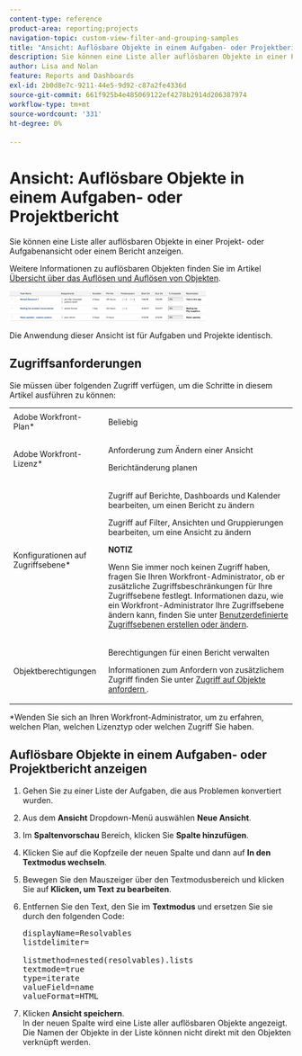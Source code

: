 ```yaml
---
content-type: reference
product-area: reporting;projects
navigation-topic: custom-view-filter-and-grouping-samples
title: "Ansicht: Auflösbare Objekte in einem Aufgaben- oder Projektbericht"
description: Sie können eine Liste aller auflösbaren Objekte in einer Projekt- oder Aufgabenansicht oder einem Bericht anzeigen.
author: Lisa and Nolan
feature: Reports and Dashboards
exl-id: 2b0d8e7c-9211-44e5-9d92-c87a2fe4336d
source-git-commit: 661f925b4e485069122ef4278b2914d206387974
workflow-type: tm+mt
source-wordcount: '331'
ht-degree: 0%

---
```


# Ansicht: Auflösbare Objekte in einem Aufgaben- oder Projektbericht

Sie können eine Liste aller auflösbaren Objekte in einer Projekt- oder Aufgabenansicht oder einem Bericht anzeigen.

Weitere Informationen zu auflösbaren Objekten finden Sie im Artikel [Übersicht über das Auflösen und Auflösen von Objekten](../../../manage-work/issues/convert-issues/resolving-and-resolvable-objects.md).

![list_of_resolvables_in_report.png](assets/list-of-resolvables-in-report-350x54.png)

Die Anwendung dieser Ansicht ist für Aufgaben und Projekte identisch.

## Zugriffsanforderungen

Sie müssen über folgenden Zugriff verfügen, um die Schritte in diesem Artikel ausführen zu können:

<table style="table-layout:auto"> 
 <col> 
 <col> 
 <tbody> 
  <tr> 
   <td role="rowheader">Adobe Workfront-Plan*</td> 
   <td> <p>Beliebig</p> </td> 
  </tr> 
  <tr> 
   <td role="rowheader">Adobe Workfront-Lizenz*</td> 
   <td> <p>Anforderung zum Ändern einer Ansicht </p>
   <p>Berichtänderung planen</p> </td> 
  </tr> 
  <tr> 
   <td role="rowheader">Konfigurationen auf Zugriffsebene*</td> 
   <td> <p>Zugriff auf Berichte, Dashboards und Kalender bearbeiten, um einen Bericht zu ändern</p> <p>Zugriff auf Filter, Ansichten und Gruppierungen bearbeiten, um eine Ansicht zu ändern</p> <p><b>NOTIZ</b>

Wenn Sie immer noch keinen Zugriff haben, fragen Sie Ihren Workfront-Administrator, ob er zusätzliche Zugriffsbeschränkungen für Ihre Zugriffsebene festlegt. Informationen dazu, wie ein Workfront-Administrator Ihre Zugriffsebene ändern kann, finden Sie unter <a href="../../../administration-and-setup/add-users/configure-and-grant-access/create-modify-access-levels.md" class="MCXref xref">Benutzerdefinierte Zugriffsebenen erstellen oder ändern</a>.</p> </td>
</tr>  
  <tr> 
   <td role="rowheader">Objektberechtigungen</td> 
   <td> <p>Berechtigungen für einen Bericht verwalten</p> <p>Informationen zum Anfordern von zusätzlichem Zugriff finden Sie unter <a href="../../../workfront-basics/grant-and-request-access-to-objects/request-access.md" class="MCXref xref">Zugriff auf Objekte anfordern </a>.</p> </td> 
  </tr> 
 </tbody> 
</table>

&#42;Wenden Sie sich an Ihren Workfront-Administrator, um zu erfahren, welchen Plan, welchen Lizenztyp oder welchen Zugriff Sie haben.

## Auflösbare Objekte in einem Aufgaben- oder Projektbericht anzeigen

1. Gehen Sie zu einer Liste der Aufgaben, die aus Problemen konvertiert wurden.
1. Aus dem **Ansicht** Dropdown-Menü auswählen **Neue Ansicht**.

1. Im **Spaltenvorschau** Bereich, klicken Sie **Spalte hinzufügen**.

1. Klicken Sie auf die Kopfzeile der neuen Spalte und dann auf **In den Textmodus wechseln**.
1. Bewegen Sie den Mauszeiger über den Textmodusbereich und klicken Sie auf **Klicken, um Text zu bearbeiten**.
1. Entfernen Sie den Text, den Sie im **Textmodus** und ersetzen Sie sie durch den folgenden Code:

   <pre>displayName=Resolvables<br>listdelimiter=<br><br>listmethod=nested(resolvables).lists<br>textmode=true<br>type=iterate<br>valueField=name<br>valueFormat=HTML<br></pre>

1. Klicken **Ansicht speichern**.\
   In der neuen Spalte wird eine Liste aller auflösbaren Objekte angezeigt. Die Namen der Objekte in der Liste können nicht direkt mit den Objekten verknüpft werden.
